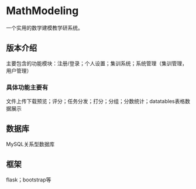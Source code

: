 # MathModeling
一个实用的数学建模教学研系统。
## 版本介绍
主要包含的功能模块：注册/登录；个人设置；集训系统；系统管理（集训管理，用户管理）
### 具体功能主要有
文件上传下载预览；评分；任务分发；打分；分组；分数统计；datatables表格数据展示
## 数据库
MySQL关系型数据库
## 框架
flask；bootstrap等
